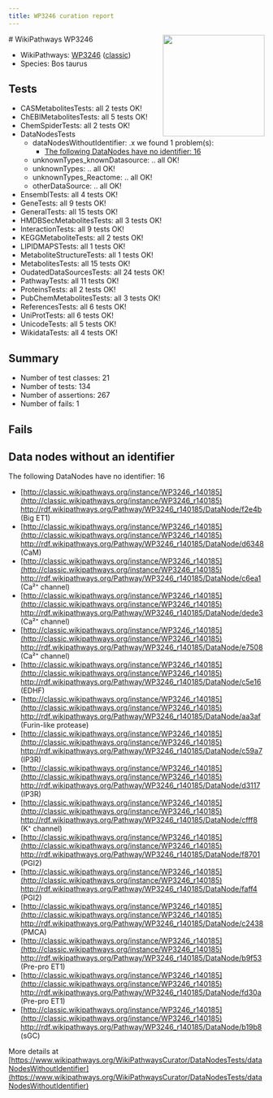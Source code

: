 ```yaml
---
title: WP3246 curation report
---
```


<img style="float: right; width: 200px" src="https://upload.wikimedia.org/wikipedia/commons/thumb/8/83/Wplogo_with_text_500.png/640px-Wplogo_with_text_500.png" />
# WikiPathways WP3246

* WikiPathways: [WP3246](https://wikipathways.org/pathways/WP3246) ([classic](https://classic.wikipathways.org/instance/WP3246))
* Species: Bos taurus
## Tests
* CASMetabolitesTests: all 2 tests OK!
* ChEBIMetabolitesTests: all 5 tests OK!
* ChemSpiderTests: all 2 tests OK!
* DataNodesTests
    * dataNodesWithoutIdentifier: .x we found 1 problem(s):
        * [The following DataNodes have no identifier: 16](#8792c496)
    * unknownTypes_knownDatasource: .. all OK!
    * unknownTypes: .. all OK!
    * unknownTypes_Reactome: .. all OK!
    * otherDataSource: .. all OK!
* EnsemblTests: all 4 tests OK!
* GeneTests: all 9 tests OK!
* GeneralTests: all 15 tests OK!
* HMDBSecMetabolitesTests: all 3 tests OK!
* InteractionTests: all 9 tests OK!
* KEGGMetaboliteTests: all 2 tests OK!
* LIPIDMAPSTests: all 1 tests OK!
* MetaboliteStructureTests: all 1 tests OK!
* MetabolitesTests: all 15 tests OK!
* OudatedDataSourcesTests: all 24 tests OK!
* PathwayTests: all 11 tests OK!
* ProteinsTests: all 2 tests OK!
* PubChemMetabolitesTests: all 3 tests OK!
* ReferencesTests: all 6 tests OK!
* UniProtTests: all 6 tests OK!
* UnicodeTests: all 5 tests OK!
* WikidataTests: all 4 tests OK!


## Summary

* Number of test classes: 21
* Number of tests: 134
* Number of assertions: 267
* Number of fails: 1

## Fails

<a name="8792c496" />

## Data nodes without an identifier

The following DataNodes have no identifier: 16

* [http://classic.wikipathways.org/instance/WP3246_r140185](http://classic.wikipathways.org/instance/WP3246_r140185) http://rdf.wikipathways.org/Pathway/WP3246_r140185/DataNode/f2e4b (Big ET1)
* [http://classic.wikipathways.org/instance/WP3246_r140185](http://classic.wikipathways.org/instance/WP3246_r140185) http://rdf.wikipathways.org/Pathway/WP3246_r140185/DataNode/d6348 (CaM)
* [http://classic.wikipathways.org/instance/WP3246_r140185](http://classic.wikipathways.org/instance/WP3246_r140185) http://rdf.wikipathways.org/Pathway/WP3246_r140185/DataNode/c6ea1 (Ca²⁺ channel)
* [http://classic.wikipathways.org/instance/WP3246_r140185](http://classic.wikipathways.org/instance/WP3246_r140185) http://rdf.wikipathways.org/Pathway/WP3246_r140185/DataNode/dede3 (Ca²⁺ channel)
* [http://classic.wikipathways.org/instance/WP3246_r140185](http://classic.wikipathways.org/instance/WP3246_r140185) http://rdf.wikipathways.org/Pathway/WP3246_r140185/DataNode/e7508 (Ca²⁺ channel)
* [http://classic.wikipathways.org/instance/WP3246_r140185](http://classic.wikipathways.org/instance/WP3246_r140185) http://rdf.wikipathways.org/Pathway/WP3246_r140185/DataNode/c5e16 (EDHF)
* [http://classic.wikipathways.org/instance/WP3246_r140185](http://classic.wikipathways.org/instance/WP3246_r140185) http://rdf.wikipathways.org/Pathway/WP3246_r140185/DataNode/aa3af (Furin-like protease)
* [http://classic.wikipathways.org/instance/WP3246_r140185](http://classic.wikipathways.org/instance/WP3246_r140185) http://rdf.wikipathways.org/Pathway/WP3246_r140185/DataNode/c59a7 (IP3R)
* [http://classic.wikipathways.org/instance/WP3246_r140185](http://classic.wikipathways.org/instance/WP3246_r140185) http://rdf.wikipathways.org/Pathway/WP3246_r140185/DataNode/d3117 (IP3R)
* [http://classic.wikipathways.org/instance/WP3246_r140185](http://classic.wikipathways.org/instance/WP3246_r140185) http://rdf.wikipathways.org/Pathway/WP3246_r140185/DataNode/cfff8 (K⁺ channel)
* [http://classic.wikipathways.org/instance/WP3246_r140185](http://classic.wikipathways.org/instance/WP3246_r140185) http://rdf.wikipathways.org/Pathway/WP3246_r140185/DataNode/f8701 (PGI2)
* [http://classic.wikipathways.org/instance/WP3246_r140185](http://classic.wikipathways.org/instance/WP3246_r140185) http://rdf.wikipathways.org/Pathway/WP3246_r140185/DataNode/faff4 (PGI2)
* [http://classic.wikipathways.org/instance/WP3246_r140185](http://classic.wikipathways.org/instance/WP3246_r140185) http://rdf.wikipathways.org/Pathway/WP3246_r140185/DataNode/c2438 (PMCA)
* [http://classic.wikipathways.org/instance/WP3246_r140185](http://classic.wikipathways.org/instance/WP3246_r140185) http://rdf.wikipathways.org/Pathway/WP3246_r140185/DataNode/b9f53 (Pre-pro ET1)
* [http://classic.wikipathways.org/instance/WP3246_r140185](http://classic.wikipathways.org/instance/WP3246_r140185) http://rdf.wikipathways.org/Pathway/WP3246_r140185/DataNode/fd30a (Pre-pro ET1)
* [http://classic.wikipathways.org/instance/WP3246_r140185](http://classic.wikipathways.org/instance/WP3246_r140185) http://rdf.wikipathways.org/Pathway/WP3246_r140185/DataNode/b19b8 (sGC)


More details at [https://www.wikipathways.org/WikiPathwaysCurator/DataNodesTests/dataNodesWithoutIdentifier](https://www.wikipathways.org/WikiPathwaysCurator/DataNodesTests/dataNodesWithoutIdentifier)

